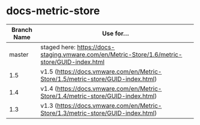 # docs-metric-store

| Branch Name| Use for… |
|------------| ---------|
| master     | staged here: https://docs-staging.vmware.com/en/Metric-Store/1.6/metric-store/GUID-index.html |
| 1.5        | v1.5 (https://docs.vmware.com/en/Metric-Store/1.5/metric-store/GUID-index.html) |
| 1.4        | v1.4 (https://docs.vmware.com/en/Metric-Store/1.4/metric-store/GUID-index.html) |
| 1.3        | v1.3 (https://docs.vmware.com/en/Metric-Store/1.3/metric-store/GUID-index.html) |
